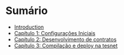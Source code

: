 # Sumário

* [Introduction](README.md)
* [Capítulo 1: Configurações Iniciais](/chapter1.md)
* [Capítulo 2: Desenvolvimento de contratos](/chapter2.md)
* [Capítulo 3: Compilação e deploy na tesnet ](//chapter3.md)



